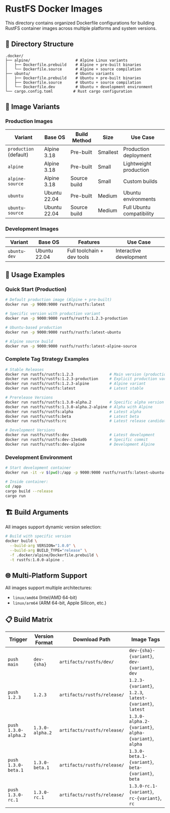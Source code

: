 # RustFS Docker Images

This directory contains organized Dockerfile configurations for building RustFS container images across multiple platforms and system versions.

## 📁 Directory Structure

```
.docker/
├── alpine/                    # Alpine Linux variants
│   ├── Dockerfile.prebuild    # Alpine + pre-built binaries
│   └── Dockerfile.source      # Alpine + source compilation
├── ubuntu/                    # Ubuntu variants
│   ├── Dockerfile.prebuild    # Ubuntu + pre-built binaries
│   ├── Dockerfile.source      # Ubuntu + source compilation
│   └── Dockerfile.dev         # Ubuntu + development environment
└── cargo.config.toml         # Rust cargo configuration
```

## 🎯 Image Variants

### Production Images

| Variant | Base OS | Build Method | Size | Use Case |
|---------|---------|--------------|------|----------|
| `production` (default) | Alpine 3.18 | Pre-built | Smallest | Production deployment |
| `alpine` | Alpine 3.18 | Pre-built | Small | Lightweight production |
| `alpine-source` | Alpine 3.18 | Source build | Small | Custom builds |
| `ubuntu` | Ubuntu 22.04 | Pre-built | Medium | Ubuntu environments |
| `ubuntu-source` | Ubuntu 22.04 | Source build | Medium | Full Ubuntu compatibility |

### Development Images

| Variant | Base OS | Features | Use Case |
|---------|---------|----------|----------|
| `ubuntu-dev` | Ubuntu 22.04 | Full toolchain + dev tools | Interactive development |

## 🚀 Usage Examples

### Quick Start (Production)

```bash
# Default production image (Alpine + pre-built)
docker run -p 9000:9000 rustfs/rustfs:latest

# Specific version with production variant
docker run -p 9000:9000 rustfs/rustfs:1.2.3-production

# Ubuntu-based production
docker run -p 9000:9000 rustfs/rustfs:latest-ubuntu

# Alpine source build
docker run -p 9000:9000 rustfs/rustfs:latest-alpine-source
```

### Complete Tag Strategy Examples

```bash
# Stable Releases
docker run rustfs/rustfs:1.2.3                # Main version (production)
docker run rustfs/rustfs:1.2.3-production     # Explicit production variant
docker run rustfs/rustfs:1.2.3-alpine         # Alpine variant
docker run rustfs/rustfs:latest               # Latest stable

# Prerelease Versions
docker run rustfs/rustfs:1.3.0-alpha.2        # Specific alpha version
docker run rustfs/rustfs:1.3.0-alpha.2-alpine # Alpha with Alpine
docker run rustfs/rustfs:alpha                # Latest alpha
docker run rustfs/rustfs:beta                 # Latest beta
docker run rustfs/rustfs:rc                   # Latest release candidate

# Development Versions
docker run rustfs/rustfs:dev                  # Latest development
docker run rustfs/rustfs:dev-13e4a0b          # Specific commit
docker run rustfs/rustfs:dev-alpine           # Development Alpine
```

### Development Environment

```bash
# Start development container
docker run -it -v $(pwd):/app -p 9000:9000 rustfs/rustfs:latest-ubuntu-dev

# Inside container:
cd /app
cargo build --release
cargo run
```

## 🏗️ Build Arguments

All images support dynamic version selection:

```bash
# Build with specific version
docker build \
  --build-arg VERSION="1.0.0" \
  --build-arg BUILD_TYPE="release" \
  -f .docker/alpine/Dockerfile.prebuild \
  -t rustfs:1.0.0-alpine .
```

## 🌐 Multi-Platform Support

All images support multiple architectures:

- `linux/amd64` (Intel/AMD 64-bit)
- `linux/arm64` (ARM 64-bit, Apple Silicon, etc.)

## 📋 Build Matrix

| Trigger | Version Format | Download Path | Image Tags |
|---------|---------------|---------------|------------|
| `push main` | `dev-{sha}` | `artifacts/rustfs/dev/` | `dev-{sha}-{variant}`, `dev-{variant}`, `dev` |
| `push 1.2.3` | `1.2.3` | `artifacts/rustfs/release/` | `1.2.3-{variant}`, `1.2.3`, `latest-{variant}`, `latest` |
| `push 1.3.0-alpha.2` | `1.3.0-alpha.2` | `artifacts/rustfs/release/` | `1.3.0-alpha.2-{variant}`, `alpha-{variant}`, `alpha` |
| `push 1.3.0-beta.1` | `1.3.0-beta.1` | `artifacts/rustfs/release/` | `1.3.0-beta.1-{variant}`, `beta-{variant}`, `beta` |
| `push 1.3.0-rc.1` | `1.3.0-rc.1` | `artifacts/rustfs/release/` | `1.3.0-rc.1-{variant}`, `rc-{variant}`, `rc` |
